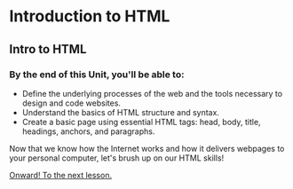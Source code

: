 # Introduction to HTML

## Intro to HTML

### By the end of this Unit, you'll be able to:

* Define the underlying processes of the web and the tools necessary to design and code websites.
* Understand the basics of HTML structure and syntax.
* Create a basic page using essential HTML tags: head, body, title, headings, anchors, and paragraphs.

Now that we know how the Internet works and how it delivers webpages to your personal computer, let's brush up on our HTML skills!

[Onward! To the next lesson.](html-elements/)

